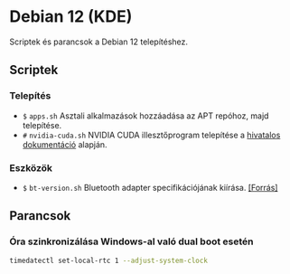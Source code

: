 # Debian 12 (KDE)
Scriptek és parancsok a Debian 12 telepítéshez.

## Scriptek

### Telepítés
- `$` `apps.sh`
Asztali alkalmazások hozzáadása az APT repóhoz, majd telepítése.
- `#` `nvidia-cuda.sh`
NVIDIA CUDA illesztőprogram telepítése a [hivatalos dokumentáció](https://docs.nvidia.com/cuda/cuda-installation-guide-linux/index.html#debian) alapján.

### Eszközök
- `$` `bt-version.sh`
Bluetooth adapter specifikációjának kiírása. [[Forrás]](https://bitbucket.org/bluetooth-SIG/public/src/main/assigned_numbers/core/core_version.yaml)

## Parancsok
### Óra szinkronizálása Windows-al való dual boot esetén
```bash
timedatectl set-local-rtc 1 --adjust-system-clock
```
